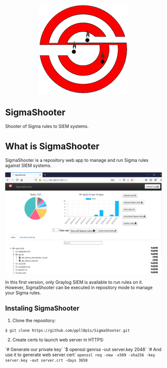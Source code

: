 <p align="center">
  <img src="./static/img/ss-logo.png">
</p>

# SigmaShooter

Shooter of Sigma rules to SIEM systems.

# What is SigmaShooter

SigmaShooter is a repository web app to manage and run Sigma rules against SIEM systems. 

<p align="center">
  <img src="./static/img/ss-main.png">
</p>

In this first version, only Graylog SIEM is available to run rules on it. However, SigmaShooter can be executed in repository mode to manage your Sigma rules.

## Instaling SigmaShooter

1. Clone the repository:

`$ git clone https://github.com/ppll0p1s/SigmaShooter.git`

2. Create certs to launch web server in HTTPS:

´# Generate our private key´
´$ openssl genrsa -out server.key 2048´
´# And use it to generate web server cert´
`openssl req -new -x509 -sha256 -key server.key -out server.crt -days 3650`
